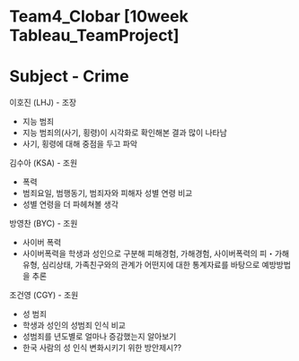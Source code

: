 # Team4_Clobar [10week Tableau_TeamProject]
# Subject - Crime

이호진 (LHJ) - 조장
- 지능 범죄
- 지능 범죄의(사기, 횡령)이 시각화로 확인해본 결과 많이 나타남
- 사기, 횡령에 대해 중점을 두고 파악

김수아 (KSA) - 조원
- 폭력
- 범죄요일, 범행동기, 범죄자와 피해자 성별 연령 비교
- 성별 연령을 더 파헤쳐볼 생각

방영찬 (BYC) - 조원
- 사이버 폭력
- 사이버폭력을 학생과 성인으로 구분해 피해경험, 가해경험, 사이버폭력의 피・가해 유형, 심리상태, 가족친구와의 관계가 어떤지에 대한 통계자료를 바탕으로 예방방법을 추론

조건영 (CGY) - 조원
- 성 범죄
- 학생과 성인의 성범죄 인식 비교
- 성범죄를 년도별로 얼마나 증감했는지 알아보기
- 한국 사람의 성 인식 변화시키기 위한 방안제시??
